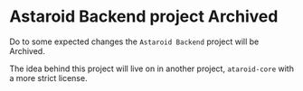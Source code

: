 # Astaroid Backend project Archived

Do to some expected changes the `Astaroid Backend` project will be Archived.

The idea behind this project will live on in another project, `ataroid-core` with a more strict license.
